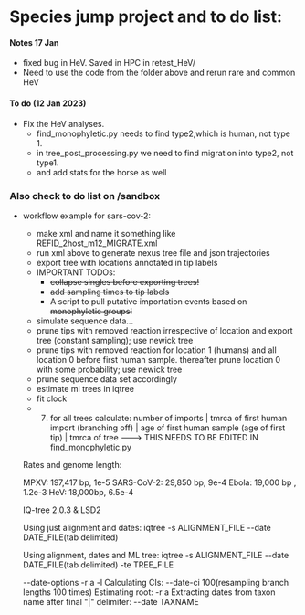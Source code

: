 # Species jump project and to do list:

#### Notes 17 Jan
- fixed bug in HeV. Saved in HPC in retest_HeV/
- Need to use the code from the folder above and rerun rare and common HeV

#### To do (12 Jan 2023)
- Fix the HeV analyses.
  - find_monophyletic.py needs to find type2,which is human, not type 1.
  - in tree_post_processing.py we need to find migration into type2, not type1.
  - and add stats for the horse as well

### Also check to do list on /sandbox
- workflow example for sars-cov-2:
	- make xml and name it something like REFID_2host_m12_MIGRATE.xml
	- run xml above to generate nexus tree file and json trajectories
	- export tree with locations annotated in tip labels
	- IMPORTANT TODOs:
		- ~~collapse singles before exporting trees!~~
		- ~~add sampling times to tip labels~~
		- ~~A script to pull putative importation events based on monophyletic groups!~~ 
	- simulate sequence data...
	- prune tips with removed reaction irrespective of location and export tree (constant sampling); use newick tree
	- prune tips with removed reaction for location 1 (humans) and all location 0 before first human sample. thereafter prune location 0 with some probability; use newick tree
	- prune sequence data set accordingly
	- estimate ml trees in iqtree
	- fit clock 
	- 7. for all trees calculate: number of imports | tmrca of first human import (branching off) | age of first human sample (age of first tip) | tmrca of tree ---> THIS NEEDS TO BE EDITED IN find_monophyletic.py 
    
    
    Rates and genome length:
    
    MPXV: 197,417 bp, 1e-5
    SARS-CoV-2: 29,850 bp, 9e-4 
    Ebola: 19,000 bp , 1.2e-3 
    HeV: 18,000bp, 6.5e-4 
    
    
    IQ-tree 2.0.3 & LSD2
    
    Using just alignment and dates: iqtree -s ALIGNMENT_FILE --date DATE_FILE(tab delimited)  

    Using alignment, dates and ML tree: iqtree -s ALIGNMENT_FILE --date DATE_FILE(tab delimited) -te TREE_FILE 
    
    
    --date-options -r a  -l
    Calculating CIs: --date-ci 100(resampling branch lengths 100 times) 
    Estimating root: -r a
    Extracting dates from taxon name after final "|" delimiter:  --date TAXNAME
    

